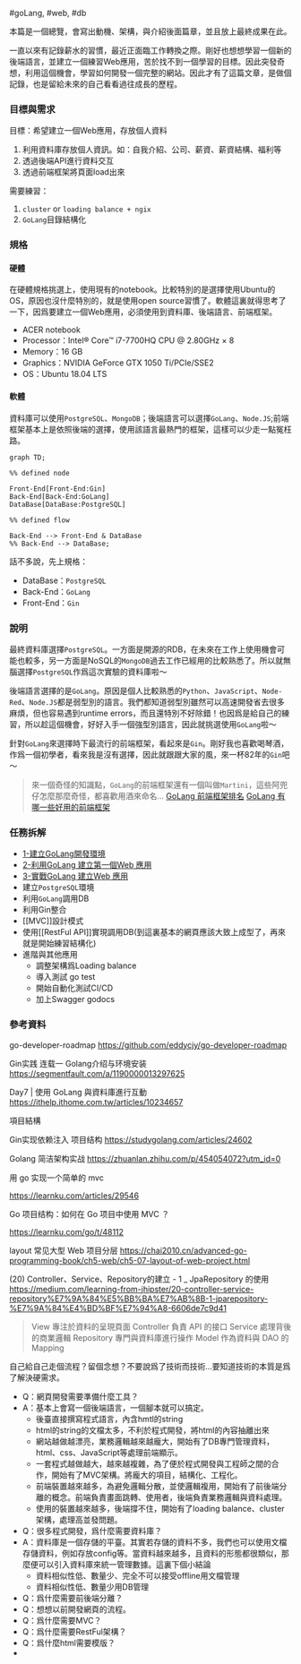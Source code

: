 #goLang, #web, #db 

本篇是一個總覽，會寫出動機、架構，與介紹後面篇章，並且放上最終成果在此。

一直以來有記錄薪水的習慣，最近正面臨工作轉換之際。剛好也想想學習一個新的後端語言，並建立一個練習Web應用，苦於找不到一個學習的目標。因此突發奇想，利用這個機會，學習如何開發一個完整的網站。因此才有了這篇文章，是做個記錄，也是留給未來的自己看看過往成長的歷程。

### 目標與需求

目標：希望建立一個Web應用，存放個人資料
1. 利用資料庫存放個人資訊。如：自我介紹、公司、薪資、薪資結構、福利等
2. 透過後端API進行資料交互
3. 透過前端框架將頁面load出來

需要練習：
1. `cluster` or `loading balance + ngix`
2. `GoLang`目錄結構化

### 規格

#### 硬體
在硬體規格挑選上，使用現有的notebook。比較特別的是選擇使用Ubuntu的OS，原因也沒什麼特別的，就是使用open source習慣了。軟體這裏就得思考了一下，因爲要建立一個Web應用，必須使用到資料庫、後端語言、前端框架。

* ACER notebook
* Processor：Intel® Core™ i7-7700HQ CPU @ 2.80GHz × 8
* Memory：16 GB
* Graphics：NVIDIA GeForce GTX 1050 Ti/PCIe/SSE2
* OS：Ubuntu 18.04 LTS

#### 軟體

資料庫可以使用`PostgreSQL`、`MongoDB`；後端語言可以選擇`GoLang`、`Node.JS`;前端框架基本上是依照後端的選擇，使用該語言最熱門的框架，這樣可以少走一點冤枉路。

```mermaid
graph TD;

%% defined node

Front-End[Front-End:Gin]
Back-End[Back-End:GoLang]
DataBase[DataBase:PostgreSQL]

%% defined flow

Back-End --> Front-End & DataBase
%% Back-End --> DataBase;

```

話不多說，先上規格：
* DataBase：`PostgreSQL`
* Back-End：`GoLang`
* Front-End：`Gin`

### 說明

最終資料庫選擇`PostgreSQL`。一方面是開源的RDB，在未來在工作上使用機會可能也較多，另一方面是NoSQL的`MongoDB`過去工作已經用的比較熟悉了。所以就無腦選擇`PostgreSQL`作爲這次實驗的資料庫啦～

後端語言選擇的是`GoLang`。原因是個人比較熟悉的`Python`、`JavaScript`、`Node-Red`、`Node.JS`都是弱型別的語言。我們都知道弱型別雖然可以高速開發省去很多麻煩，但也容易遇到runtime errors，而且還特別不好除錯！也因爲是給自己的練習，所以趁這個機會，好好入手一個強型別語言，因此就挑選使用`GoLang`啦～

針對`GoLang`來選擇時下最流行的前端框架，看起來是`Gin`。剛好我也喜歡喝琴酒，作爲一個初學者，看來我是沒有選擇，因此就跟跟大家的風，來一杯82年的`Gin`吧～

> 來一個奇怪的知識點，`GoLang`的前端框架還有一個叫做`Martini`，這些阿兜仔怎麼那麼奇怪，都喜歡用酒來命名...
[GoLang 前端框架排名](https://learnku.com/articles/37364)
[GoLang 有哪一些好用的前端框架](https://www.zhihu.com/question/27370112)


### 任務拆解

* [1-建立GoLang開發環境](1-建立GoLang開發環境.md)
* [2-利用GoLang 建立第一個Web 應用](2-利用GoLang%20建立第一個Web%20應用.md)
* [3-實戰GoLang 建立Web 應用](3-實戰GoLang%20建立Web%20應用.md)
* 建立`PostgreSQL`環境
* 利用`GoLang`調用DB
* 利用Gin整合
* [[MVC]]設計模式
* 使用[[RestFul API]]實現調用DB(到這裏基本的網頁應該大致上成型了，再來就是開始練習結構化)
* 進階與其他應用
    * 調整架構爲Loading balance
    * 導入測試 go test
    * 開始自動化測試CI/CD
    * 加上Swagger godocs


### 參考資料

go-developer-roadmap
https://github.com/eddycjy/go-developer-roadmap

Gin实践 连载一 Golang介绍与环境安装
https://segmentfault.com/a/1190000013297625

Day7 | 使用 GoLang 與資料庫進行互動
https://ithelp.ithome.com.tw/articles/10234657

項目結構

Gin实现依赖注入 项目结构
https://studygolang.com/articles/24602

Golang 简洁架构实战
https://zhuanlan.zhihu.com/p/454054072?utm_id=0

用 go 实现一个简单的 mvc

https://learnku.com/articles/29546

Go 项目结构：如何在 Go 项目中使用 MVC ？

https://learnku.com/go/t/48112

layout 常见大型 Web 项目分层
https://chai2010.cn/advanced-go-programming-book/ch5-web/ch5-07-layout-of-web-project.html

(20) Controller、Service、Repository的建立 - 1 _ JpaRepository 的使用
https://medium.com/learning-from-jhipster/20-controller-service-repository%E7%9A%84%E5%BB%BA%E7%AB%8B-1-jparepository-%E7%9A%84%E4%BD%BF%E7%94%A8-6606de7c9d41
> View 專注於資料的呈現頁面
Controller 負責 API 的接口
Service 處理背後的商業邏輯
Repository 專門與資料庫進行操作
Model 作為資料與 DAO 的 Mapping


自己給自己走個流程？留個念想？不要說爲了技術而技術...要知道技術的本質是爲了解決硬需求。

* Q：網頁開發需要準備什麼工具？
* A：基本上會寫一個後端語言，一個腳本就可以搞定。
    * 後臺直接撰寫程式語言，內含hmtl的string
    * html的string的文檔太多，不利於程式開發，將html的內容抽離出來
    * 網站越做越漂亮，業務邏輯越來越龐大，開始有了DB專門管理資料，html、css、JavaScript等處理前端顯示。
    * 一套程式越做越大，越來越複雜，為了便於程式開發與工程師之間的合作，開始有了MVC架構。將龐大的項目，結構化、工程化。
    * 前端裝置越來越多，為避免邏輯分散，並使邏輯複用，開始有了前後端分離的概念。前端負責畫面跳轉、使用者，後端負責業務邏輯與資料處理。
    * 使用的裝置越來越多，後端撐不住，開始有了loading balance、cluster架構，處理高並發問題。
* Q：很多程式開發，爲什麼需要資料庫？
* A：資料庫是一個存儲的平臺。其實若存儲的資料不多，我們也可以使用文檔存儲資料，例如存放config等。當資料越來越多，且資料的形態都很類似，那麼便可以引入資料庫來統一管理數據。這裏下個小結論
    * 資料相似性低、數量少、完全不可以接受offline用文檔管理
    * 資料相似性低、數量少用DB管理
* Q：爲什麼需要前後端分離？
* Q：想想以前開發網頁的流程。
* Q：爲什麼需要MVC？
* Q：爲什麼需要RestFul架構？
* Q：爲什麼html需要模版？
* 


